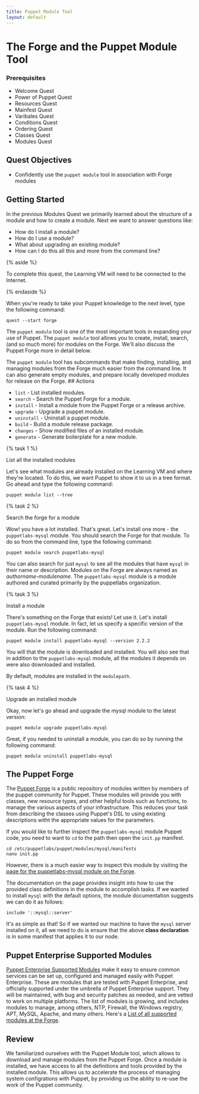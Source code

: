 ```yaml
---
title: Puppet Module Tool
layout: default
---
```


# The Forge and the Puppet Module Tool

### Prerequisites

- Welcome Quest
- Power of Puppet Quest
- Resources Quest
- Mainfest Quest
- Varibales Quest
- Conditions Quest
- Ordering Quest
- Classes Quest
- Modules Quest

## Quest Objectives

- Confidently use the `puppet module` tool in association with Forge modules

## Getting Started

In the previous Modules Quest we primarily learned about the structure of a module and how to create a module. Next we want to answer questions like: 

- How do I install a module?
- How do I use a module?
- What about upgrading an existing module?
- How can I do this all this and more from the command line?

{% aside %}

To complete this quest, the Learning VM will need to be connected to the Internet.

{% endaside %}
 
When you're ready to take your Puppet knowledge to the next level, type the following command:

	quest --start forge

The `puppet module` tool is one of the most important tools in expanding your use of Puppet. The `puppet module` tool allows you to create, install, search, (and so much more) for modules on the Forge. We'll also discuss the Puppet Forge more in detail below.

The `puppet module` tool has subcommands that make finding, installing, and managing modules from the Forge much easier from the command line. It can also generate empty modules, and prepare locally developed modules for release on the Forge. ## Actions

- `list` - List installed modules.
- `search` - Search the Puppet Forge for a module.
- `install` - Install a module from the Puppet Forge or a release archive.
- `upgrade` - Upgrade a puppet module.
- `uninstall` - Uninstall a puppet module.
- `build` - Build a module release package.
- `changes` - Show modified files of an installed module.
- `generate` - Generate boilerplate for a new module.


{% task 1 %}

List all the installed modules

Let's see what modules are already installed on the Learning VM and where they're located. To do this, we want Puppet to show it to us in a tree format. Go ahead and type the following command: 

	puppet module list --tree

{% task 2 %}

Search the forge for a module

Wow! you have a lot installed. That's great. Let's install one more - the `puppetlabs-mysql` module. You should search the Forge for that module. To do so from the command line, type the following command:

	puppet module search puppetlabs-mysql

You can also search for just `mysql` to see all the modules that have `mysql` in their name or description. Modules on the Forge are always named as _authorname-modulename_. The `puppetlabs-mysql` module is a module authored and curated primarily by the puppetlabs organization.

{% task 3 %}

Install a module 

There's something on the Forge that exists! Let use it. Let's install `puppetlabs-mysql` module. In fact, let us specify a specific version of the module. Run the following command:

	puppet module install puppetlabs-mysql --version 2.2.2

You will that the module is downloaded and installed. You will also see that in addition to the `puppetlabs-mysql` module, all the modules it depends on were also downloaded and installed.

By default, modules are installed in the `modulepath`.

{% task 4 %}

Upgrade an installed module

Okay, now let's go ahead and upgrade the mysql module to the latest version:

	puppet module upgrade puppetlabs-mysql

Great, if you needed to uninstall a module, you can do so by running the following command:

	puppet module uninstall puppetlabs-mysql

## The Puppet Forge

The [Puppet Forge](http://forge.puppetlabs.com) is a public repository of modules written by members of the puppet community for Puppet. These modules will provide you with classes, new resource types, and other helpful tools such as functions, to manage the various aspects of your infrastructure. This reduces your task from describing the classes using Puppet's DSL to using existing descriptions witht the appropriate values for the parameters.

If you would like to further inspect the `puppetlabs-mysql` module Puppet code, you need to want to `cd` to the path then open the `init.pp` manifest.  

    cd /etc/puppetlabs/puppet/modules/mysql/manifests   
    nano init.pp

However, there is a much easier way to inspect this module by visiting the [page for the puppetlabs-mysql module on the Forge](http://forge.puppetlabs.com/puppetlabs/mysql).

The documentation on the page provides insight into how to use the provided class definitions in the module to accomplish tasks. If we wanted to install `mysql` with the default options, the module documentation suggests we can do it as follows:

	include '::mysql::server'

It's as simple as that! So if we wanted our machine to have the `mysql` server installed on it, all we need to do is ensure that the above **class declaration** is in some manifest that applies it to our node.

## Puppet Enterprise Supported Modules

[Puppet Enterprise Supported Modules](https://forge.puppetlabs.com/supported) make it easy to ensure common services can be set up, configured and managed easily with Puppet Enterprise. These are modules that are tested with Puppet Enterprise, and officially supported under the umbrella of Puppet Enterprise support. They will be maintained, with bug and security patches as needed, and are vetted to work on multiple platforms. The list of modules is growing, and includes modules to manage, among others, NTP, Firewall, the Windows registry, APT, MySQL, Apache, and many others. Here's a [List of all supported modules at the Forge](https://forge.puppetlabs.com/modules?supported=yes).

## Review

We familiarized ourselves with the Puppet Module tool, which allows to download and manage modules from the Puppet Forge. Once a module is installed, we have access to all the definitions and tools provided by the installed module. This allows us to accelerate the process of managing system configrations with Puppet, by providing us the ability to re-use the work of the Puppet community.

